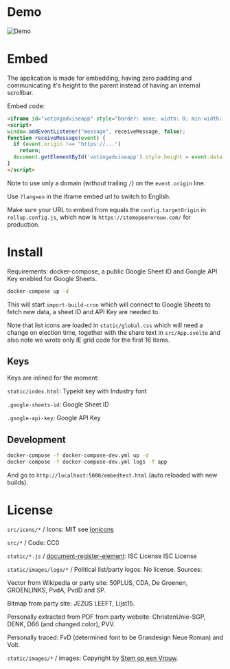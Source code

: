 # Demo

![Demo](demo.gif)

# Embed

The application is made for embedding, having zero padding and communicating it's height to the parent instead of having an internal scrollbar.

Embed code:
```html
<iframe id="votingadviseapp" style="border: none; width: 0; min-width: 100%; height: 800px; overflow: hidden;" src="https://..."></iframe>
<script>
window.addEventListener("message", receiveMessage, false);
function receiveMessage(event) {
  if (event.origin !== "https://...")
    return;
  document.getElementById('votingadviseapp').style.height = event.data + 'px';
}
</script>
```
Note to use only a domain (without trailing `/`) on the `event.origin` line.

Use `?lang=en` in the iframe embed url to switch to English.

Make sure your URL to embed from equals the `config.targetOrigin` in `rollup.config.js`, which now is `https://stemopeenvrouw.com/` for production.

# Install

Requirements: docker-compose, a public Google Sheet ID and Google API Key enebled for Google Sheets.

```bash
docker-compose up -d
```
This will start `import-build-cron` which will connect to Google Sheets to fetch new data, a sheet ID and API Key are needed to.

Note that list icons are loaded in `static/global.css` which will need a change on election time, together with the share text in `src/App.svelte` and also note we wrote only IE grid code for the first 16 items.

## Keys

Keys are inlined for the moment:

`static/index.html`: Typekit key with Industry font

`.google-sheets-id`: Google Sheet ID

`.google-api-key`: Google API Key

## Development
```bash
docker-compose -f docker-compose-dev.yml up -d
docker-compose -f docker-compose-dev.yml logs -f app
```
And go to `http://localhost:5000/embedtest.html` (auto reloaded with new builds).

# License

`src/icons/*` / Icons: MIT see [Ionicons](https://ionicons.com/)

`src/*` / Code: CC0

`static/*.js` / [document-register-element](https://github.com/WebReflection/document-register-element/): ISC License
ISC License

`static/images/logo/*` / Political list/party logos: No license.
Sources:

Vector from Wikipedia or party site: 50PLUS, CDA, De Groenen, GROENLINKS, PvdA, PvdD and SP.

Bitmap from party site: JEZUS LEEFT, Lijst15.

Personally extracted from PDF from party website: ChristenUnie-SGP, DENK, D66 (and changed color), PVV.

Personally traced: FvD (determined font to be Grandesign Neue Roman) and Volt.

`static/images/*` / images: Copyright by [Stem op een Vrouw](https://stemopeenvrouw.com/).
